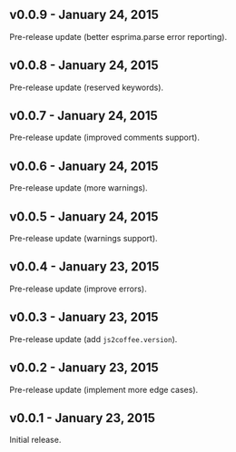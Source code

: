 ## v0.0.9 - January 24, 2015

Pre-release update (better esprima.parse error reporting).

## v0.0.8 - January 24, 2015

Pre-release update (reserved keywords).

## v0.0.7 - January 24, 2015

Pre-release update (improved comments support).

## v0.0.6 - January 24, 2015

Pre-release update (more warnings).

## v0.0.5 - January 24, 2015

Pre-release update (warnings support).

## v0.0.4 - January 23, 2015

Pre-release update (improve errors).

## v0.0.3 - January 23, 2015

Pre-release update (add `js2coffee.version`).

## v0.0.2 - January 23, 2015

Pre-release update (implement more edge cases).

## v0.0.1 - January 23, 2015

Initial release.


